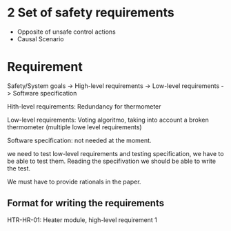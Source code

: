# 2 Set of safety requirements 

- Opposite of unsafe control actions 
- Causal Scenario

# Requirement

Safety/System goals -> High-level requirements -> Low-level requirements -> Software specification

Hith-level requirements: Redundancy for thermometer 

Low-level requirements: Voting algoritmo, taking into account a broken thermometer (multiple lowe level requirements)

Software specification: not needed at the moment.

we need to test low-level requirements and testing specification, we have to be able to test them. Reading the specifivation we should be able to write the test.

We must have to provide rationals in the paper.

## Format for writing the requirements

HTR-HR-01: Heater module, high-level requirement 1